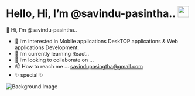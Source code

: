 # Hello, Hi, I’m @savindu-pasintha.. <img src="https://raw.githubusercontent.com/MartinHeinz/MartinHeinz/master/wave.gif" width="30px">


  👋 Hi, I’m @savindu-pasintha..
- 👀 I’m interested in  Mobile applications DeskTOP applications & Web applications Development.
- 🌱 I’m currently learning React.. 
- 💞️ I’m looking to collaborate on ...
- 📫 How to reach me ...  savindupasingtha@gmail.com
- ✨ special ✨
<img class="profile-background-image__image relative full-width full-height" id="profile-background-image-target-image" alt="Background Image" src="https://media-exp1.licdn.com/dms/image/C4D16AQHT7eSPgg5Mqg/profile-displaybackgroundimage-shrink_200_800/0/1607756718197?e=1618444800&amp;v=beta&amp;t=cbhAnSUXjaLmeyrFODnICFMy01m-aLWaLQjqtOmOLgw" style="">
